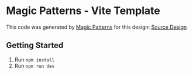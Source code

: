 # Magic Patterns - Vite Template

This code was generated by [Magic Patterns](https://magicpatterns.com) for this design: [Source Design](https://www.magicpatterns.com/c/kr2ese3qnm3bzenbcnfbuu)

## Getting Started

1. Run `npm install`
2. Run `npm run dev`
